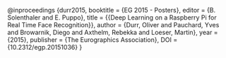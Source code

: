 @inproceedings {durr2015,
booktitle = {EG 2015 - Posters},
editor = {B. Solenthaler and E. Puppo},
title = {{Deep Learning on a Raspberry Pi for Real Time Face Recognition}},
author = {Durr, Oliver and Pauchard, Yves and Browarnik, Diego and Axthelm, Rebekka and Loeser, Martin},
year = {2015},
publisher = {The Eurographics Association},
DOI = {10.2312/egp.20151036}
}
